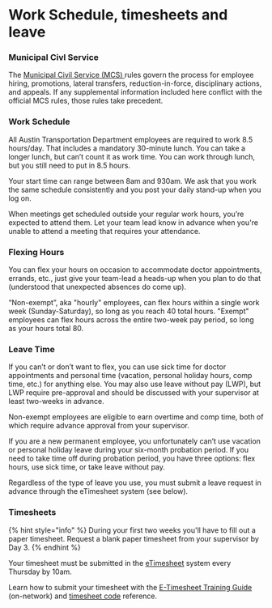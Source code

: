 # Work Schedule, timesheets and leave

### Municipal Civl Service

The [Municipal Civil Service \(MCS\) ](https://www.austintexas.gov/department/municipal-civil-service-rules)rules govern the process for employee hiring, promotions, lateral transfers, reduction-in-force, disciplinary actions, and appeals. If any supplemental information included here conflict with the official MCS rules, those rules take  precedent.

### Work Schedule

All Austin Transportation Department employees are required to work 8.5 hours/day. That includes a mandatory 30-minute lunch. You can take a longer lunch, but can’t count it as work time. You can work through lunch, but you still need to put in 8.5 hours.

Your start time can range between 8am and 930am. We ask that you work the same schedule consistently and you post your daily stand-up when you log on.

When meetings get scheduled outside your regular work hours, you’re expected to attend them. Let your team lead know in advance when you're unable to attend a meeting that requires your attendance.

### Flexing Hours

You can flex your hours on occasion to accommodate doctor appointments, errands, etc., just give your team-lead a heads-up when you plan to do that \(understood that unexpected absences do come up\).

“Non-exempt”, aka "hourly" employees, can flex hours within a single work week \(Sunday-Saturday\), so long as you reach 40 total hours. "Exempt" employees can flex hours across the entire two-week pay period, so long as your hours total 80.

### Leave Time

If you can’t or don’t want to flex, you can use sick time for doctor appointments and personal time \(vacation, personal holiday hours, comp time, etc.\) for anything else.  You may also use leave without pay \(LWP\), but LWP require pre-approval and should be discussed with your supervisor at least two-weeks in advance.

Non-exempt employees are eligible to earn overtime and comp time, both of which require advance approval from your supervisor.

If you are a new permanent employee, you unfortunately can’t use vacation or personal holiday leave during your six-month probation period. If you need to take time off during probation period, you have three options: flex hours, use sick time, or take leave without pay.

Regardless of the type of leave you use, you must submit a leave request in advance through the eTimesheet system \(see below\).

### Timesheets

{% hint style="info" %}
During your first two weeks you'll have to fill out a paper timesheet. Request a blank paper timesheet from your supervisor by Day 3.
{% endhint %}

Your timesheet must be submitted in the [eTimesheet](https://pwdweb.austintexas.gov/timesheet/pwd.cfm) system every Thursday by 10am. 

Learn how to submit your timesheet with the  [E-Timesheet Training Guide](http://coaspweb1/sites/PWD/PWU/SitePages/ATDLearn.aspx) \(on-network\) and  [timesheet code](https://cityofaustin.sharepoint.com/sites/ATD/Administration/SitePages/Earn%20Codes.aspx) reference.



